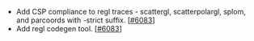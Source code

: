  - Add CSP compliance to regl traces - scattergl, scatterpolargl, splom, and parcoords with -strict suffix. [[#6083](https://github.com/plotly/plotly.js/pull/6083)]
 - Add regl codegen tool. [[#6083](https://github.com/plotly/plotly.js/pull/6083)]
